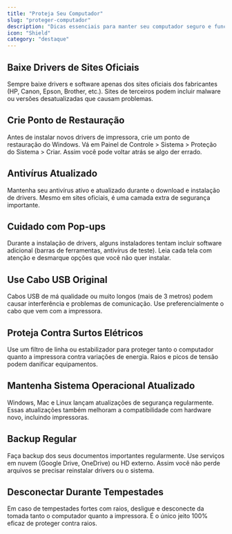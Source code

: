 ```yaml
---
title: "Proteja Seu Computador"
slug: "proteger-computador"
description: "Dicas essenciais para manter seu computador seguro e funcionando bem durante a instalação e uso da impressora."
icon: "Shield"
category: "destaque"
---
```


## Baixe Drivers de Sites Oficiais

Sempre baixe drivers e software apenas dos sites oficiais dos fabricantes (HP, Canon, Epson, Brother, etc.). Sites de terceiros podem incluir malware ou versões desatualizadas que causam problemas.

## Crie Ponto de Restauração

Antes de instalar novos drivers de impressora, crie um ponto de restauração do Windows. Vá em Painel de Controle > Sistema > Proteção do Sistema > Criar. Assim você pode voltar atrás se algo der errado.

## Antivírus Atualizado

Mantenha seu antivírus ativo e atualizado durante o download e instalação de drivers. Mesmo em sites oficiais, é uma camada extra de segurança importante.

## Cuidado com Pop-ups

Durante a instalação de drivers, alguns instaladores tentam incluir software adicional (barras de ferramentas, antivírus de teste). Leia cada tela com atenção e desmarque opções que você não quer instalar.

## Use Cabo USB Original

Cabos USB de má qualidade ou muito longos (mais de 3 metros) podem causar interferência e problemas de comunicação. Use preferencialmente o cabo que vem com a impressora.

## Proteja Contra Surtos Elétricos

Use um filtro de linha ou estabilizador para proteger tanto o computador quanto a impressora contra variações de energia. Raios e picos de tensão podem danificar equipamentos.

## Mantenha Sistema Operacional Atualizado

Windows, Mac e Linux lançam atualizações de segurança regularmente. Essas atualizações também melhoram a compatibilidade com hardware novo, incluindo impressoras.

## Backup Regular

Faça backup dos seus documentos importantes regularmente. Use serviços em nuvem (Google Drive, OneDrive) ou HD externo. Assim você não perde arquivos se precisar reinstalar drivers ou o sistema.

## Desconectar Durante Tempestades

Em caso de tempestades fortes com raios, desligue e desconecte da tomada tanto o computador quanto a impressora. É o único jeito 100% eficaz de proteger contra raios.
